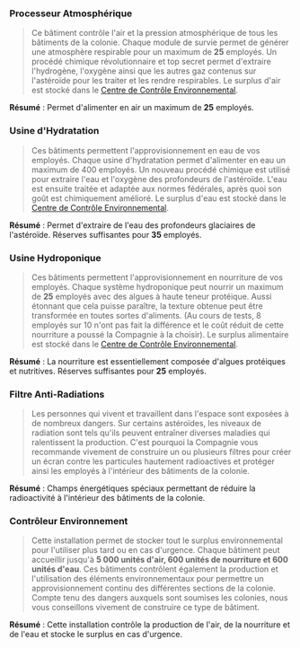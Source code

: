 ### Processeur Atmosphérique
> Ce bâtiment contrôle l'air et la pression atmosphérique de tous les bâtiments de la colonie. Chaque module de survie permet de générer une atmosphère respirable pour un maximum de **25** employés. Un procédé chimique révolutionnaire et top secret permet d'extraire l'hydrogène, l'oxygène ainsi que les autres gaz contenus sur l'astéroïde pour les traiter et les rendre respirables. Le surplus d'air est stocké dans le [Centre de Contrôle Environnemental](#controleur-environnement).

**Résumé** : Permet d'alimenter en air un maximum de **25** employés.

### Usine d'Hydratation
> Ces bâtiments permettent l'approvisionnement en eau de vos employés. Chaque usine d'hydratation permet d'alimenter en eau un maximum de 400 employés. Un nouveau procédé chimique est utilisé pour extraire l'eau et l'oxygène des profondeurs de l'astéroïde. L'eau est ensuite traitée et adaptée aux normes fédérales, après quoi son goût est chimiquement amélioré. Le surplus d'eau est stocké dans le [Centre de Contrôle Environnemental](#controleur-environnement).

**Résumé** : Permet d'extraire de l'eau des profondeurs glaciaires de l'astéroïde. Réserves suffisantes pour **35** employés.

### Usine Hydroponique
> Ces bâtiments permettent l'approvisionnement en nourriture de vos employés. Chaque système hydroponique peut nourrir un maximum de **25** employés avec des algues à haute teneur protéique. Aussi étonnant que cela puisse paraître, la texture obtenue peut être transformée en toutes sortes d'aliments. (Au cours de tests, 8 employés sur 10 n'ont pas fait la différence et le coût réduit de cette nourriture a poussé la Compagnie à la choisir). Le surplus alimentaire est stocké dans le [Centre de Contrôle Environnemental](#controleur-environnement).

**Résumé** : La nourriture est essentiellement composée d'algues protéiques et nutritives. Réserves suffisantes pour **25** employés.

### Filtre Anti-Radiations
> Les personnes qui vivent et travaillent dans l'espace sont exposées à de nombreux dangers. Sur certains astéroïdes, les niveaux de radiation sont tels qu'ils peuvent entraîner diverses maladies qui ralentissent la production. C'est pourquoi la Compagnie vous recommande vivement de construire un ou plusieurs filtres pour créer un écran contre les particules hautement radioactives et protéger ainsi les employés à l'intérieur des bâtiments de la colonie.

**Résumé** : Champs énergétiques spéciaux permettant de réduire la radioactivité à l'intérieur des bâtiments de la colonie.

### Contrôleur Environnement
> Cette installation permet de stocker tout le surplus environnemental pour l'utiliser plus tard ou en cas d'urgence. Chaque bâtiment peut accueillir jusqu'à **5 000 unités d'air, 600 unités de nourriture et 600 unités d'eau**. Ces bâtiments contrôlent également la production et l'utilisation des éléments environnementaux pour permettre un approvisionnement continu des différentes sections de la colonie. Compte tenu des dangers auxquels sont soumises les colonies, nous vous conseillons vivement de construire ce type de bâtiment.

**Résumé** : Cette installation contrôle la production de l'air, de la nourriture et de l'eau et stocke le surplus en cas d'urgence.